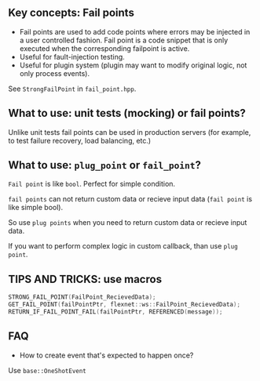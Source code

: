 ## Key concepts: Fail points

* Fail points are used to add code points where errors may be injected in a user controlled fashion. Fail point is a code snippet that is only executed when the corresponding failpoint is active.
* Useful for fault-injection testing.
* Useful for plugin system (plugin may want to modify original logic, not only process events).

See `StrongFailPoint` in `fail_point.hpp`.

## What to use: unit tests (mocking) or fail points?

Unlike unit tests fail points can be used in production servers (for example, to test failure recovery, load balancing, etc.)

## What to use: `plug_point` or `fail_point`?

`Fail point` is like `bool`. Perfect for simple condition.

`fail points` can not return custom data or recieve input data (`fail point` is like simple bool).

So use `plug points` when you need to return custom data or recieve input data.

If you want to perform complex logic in custom callback, than use `plug point`.

## TIPS AND TRICKS: use macros

```cpp
STRONG_FAIL_POINT(FailPoint_RecievedData);
GET_FAIL_POINT(failPointPtr, flexnet::ws::FailPoint_RecievedData);
RETURN_IF_FAIL_POINT_FAIL(failPointPtr, REFERENCED(message));
```

## FAQ

* How to create event that's expected to happen once?

Use `base::OneShotEvent`
